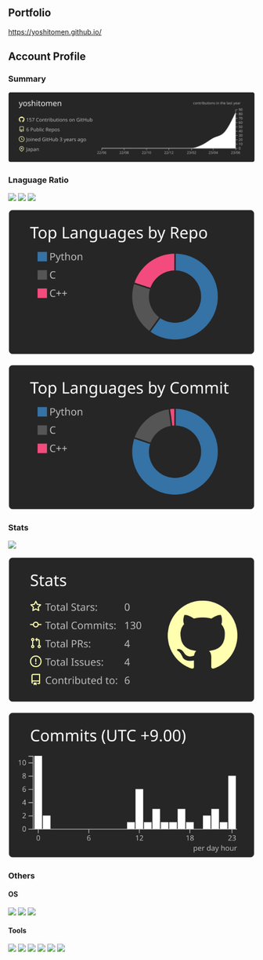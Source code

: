 <!--### Hi there 👋-->
## Portfolio
https://yoshitomen.github.io/

## Account Profile
### Summary
![](https://raw.githubusercontent.com/yoshitomen/yoshitomen/main/profile-summary-card-output/apprentice/0-profile-details.svg)
<br>

### Lnaguage Ratio
<!--![C](https://img.shields.io/badge/c-black?style=for-the-badge&logo=c)-->
<!--![C++](https://img.shields.io/badge/c++-black?style=for-the-badge&logo=cplusplus)-->
<!--![Python](https://img.shields.io/badge/python-black?style=for-the-badge&logo=python)-->

<!--![](https://img.shields.io/badge/-Javascript-333300.svg?logo=javascript&style=flat)-->
<!--![](https://img.shields.io/badge/-TypeScript-001244.svg?logo=typescript&style=flat)-->
<!--![](https://img.shields.io/badge/-Java-4D77C3.svg?logo=java&style=flat)-->

![](https://img.shields.io/badge/-C-00599C.svg?logo=c)
![](https://img.shields.io/badge/-C++-00599C.svg?logo=c%2B%2B&style=flat)
![](https://img.shields.io/badge/-Python-yellow?logo=python&style=flat)
<!--![](https://img.shields.io/badge/-Swift-662211.svg?logo=swift&style=flat)-->



![](https://raw.githubusercontent.com/yoshitomen/yoshitomen/main/profile-summary-card-output/apprentice/1-repos-per-language.svg)&emsp;&nbsp;&thinsp;![](https://raw.githubusercontent.com/yoshitomen/yoshitomen/main/profile-summary-card-output/apprentice/2-most-commit-language.svg)

### Stats
![](https://img.shields.io/badge/-GitHub-black?logo=github)


![](https://raw.githubusercontent.com/yoshitomen/yoshitomen/main/profile-summary-card-output/apprentice/3-stats.svg)&emsp;&nbsp;&thinsp;![](https://raw.githubusercontent.com/yoshitomen/yoshitomen/main/profile-summary-card-output/apprentice/4-productive-time.svg)

### Others

#### OS

![](https://img.shields.io/badge/-macOS-black?logo=Apple)
![](https://img.shields.io/badge/-Linux-black?logo=linux)
![](https://img.shields.io/badge/-Windows-informational?logo=Windows)

#### Tools
![](https://img.shields.io/badge/-VScode-213a70?logo=VisualStudioCode)
![](https://img.shields.io/badge/-GitLab-informational?logo=gitlab)
![](https://img.shields.io/badge/-Fusion-e87400?logo=AutoDesk)
![](https://img.shields.io/badge/-Photoshop-00183F?logo=AdobePhotoshop)
![](https://img.shields.io/badge/-Lightroom-00133A?logo=AdobeLightroom)
![](https://img.shields.io/badge/-LaTeX-008080?logo=LaTeX)



<!--
**yoshitomen/yoshitomen** is a ✨ _special_ ✨ repository because its `README.md` (this file) appears on your GitHub profile.

Here are some ideas to get you started:

- 🔭 I’m currently working on ...
- 🌱 I’m currently learning ...
- 👯 I’m looking to collaborate on ...
- 🤔 I’m looking for help with ...
- 💬 Ask me about ...
- 📫 How to reach me: ...
- 😄 Pronouns: ...
- ⚡ Fun fact: ...
-->
